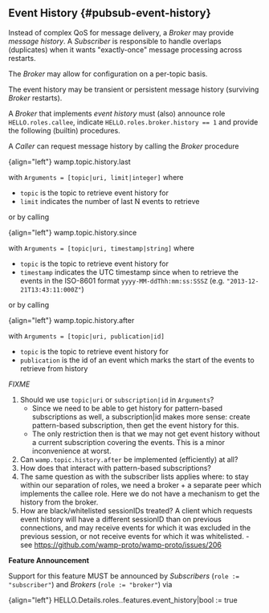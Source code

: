 ## Event History {#pubsub-event-history}

Instead of complex QoS for message delivery, a *Broker* may provide *message history*. A *Subscriber* is responsible to handle overlaps (duplicates) when it wants "exactly-once" message processing across restarts.

The *Broker* may allow for configuration on a per-topic basis.

The event history may be transient or persistent message history (surviving *Broker* restarts).

A *Broker* that implements *event history* must (also) announce role `HELLO.roles.callee`, indicate `HELLO.roles.broker.history == 1` and provide the following (builtin) procedures.

A *Caller* can request message history by calling the *Broker* procedure

{align="left"}
        wamp.topic.history.last

with `Arguments = [topic|uri, limit|integer]` where

* `topic` is the topic to retrieve event history for
* `limit` indicates the number of last N events to retrieve

or by calling

{align="left"}
        wamp.topic.history.since

with `Arguments = [topic|uri, timestamp|string]` where

* `topic` is the topic to retrieve event history for
* `timestamp` indicates the UTC timestamp since when to retrieve the events in the ISO-8601 format `yyyy-MM-ddThh:mm:ss:SSSZ` (e.g. `"2013-12-21T13:43:11:000Z"`)

or by calling

{align="left"}
        wamp.topic.history.after

with `Arguments = [topic|uri, publication|id]`

* `topic` is the topic to retrieve event history for
* `publication` is the id of an event which marks the start of the events to retrieve from history


*FIXME*

1. Should we use `topic|uri` or `subscription|id` in `Arguments`?
   - Since we need to be able to get history for pattern-based subscriptions as well, a subscription|id makes more sense: create pattern-based subscription, then get the event history for this.
   - The only restriction then is that we may not get event history without a current subscription covering the events. This is a minor inconvenience at worst.
2. Can `wamp.topic.history.after` be implemented (efficiently) at all?
3. How does that interact with pattern-based subscriptions?
4. The same question as with the subscriber lists applies where: to stay within our separation of roles, we need a broker + a separate peer which implements the callee role. Here we do not have a mechanism to get the history from the broker.
5. How are black/whitelisted sessionIDs treated? A client which requests event history will have a different sessionID than on previous connections, and may receive events for which it was excluded in the previous session, or not receive events for which it was whitelisted. - see https://github.com/wamp-proto/wamp-proto/issues/206


**Feature Announcement**

Support for this feature MUST be announced by *Subscribers* (`role := "subscriber"`) and *Brokers* (`role := "broker"`) via

{align="left"}
        HELLO.Details.roles.<role>.features.event_history|bool := true
